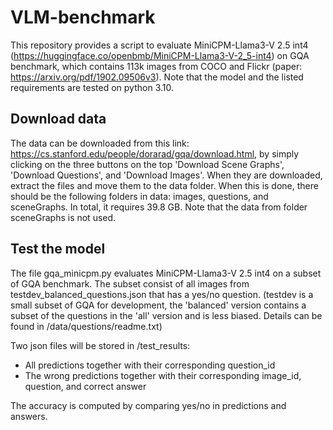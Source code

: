 # VLM-benchmark
This repository provides a script to evaluate MiniCPM-Llama3-V 2.5 int4 (https://huggingface.co/openbmb/MiniCPM-Llama3-V-2_5-int4) on GQA benchmark, which contains 113k images from COCO and Flickr (paper: https://arxiv.org/pdf/1902.09506v3). Note that the model and the listed requirements are tested on python 3.10. 

## Download data 
The data can be downloaded from this link: https://cs.stanford.edu/people/dorarad/gqa/download.html, by simply clicking on the three buttons on the top 'Download Scene Graphs', 'Download Questions', and 'Download Images'. When they are downloaded, extract the files and move them to the data folder. When this is done, there should be the following folders in data: images, questions, and sceneGraphs. In total, it requires 39.8 GB. Note that the data from folder sceneGraphs is not used. 

## Test the model 
The file gqa_minicpm.py evaluates MiniCPM-Llama3-V 2.5 int4 on a subset of GQA benchmark. The subset consist of all images from testdev_balanced_questions.json that has a yes/no question. (testdev is a small subset of GQA for development, the 'balanced' version contains a subset of the questions in the 'all' version and is less biased. Details can be found in /data/questions/readme.txt)

Two json files will be stored in /test_results:
- All predictions together with their corresponding question_id
- The wrong predictions together with their corresponding image_id, question, and correct answer

The accuracy is computed by comparing yes/no in predictions and answers. 
